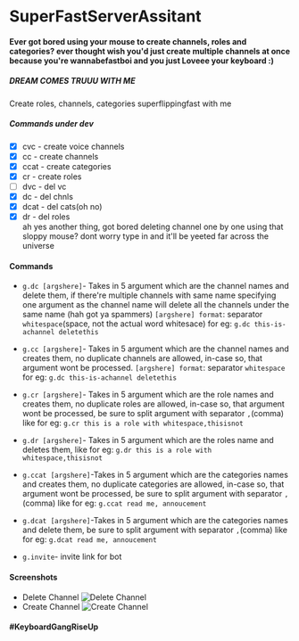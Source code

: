 # SuperFastServerAssitant
#### Ever got bored using your mouse to create channels, roles and categories? ever thought wish you'd just create multiple channels at once because you're wannabefastboi and you just Loveee your keyboard :)<br>
##### DREAM COMES TRUUU WITH ME
Create roles, channels, categories superflippingfast with me
##### Commands under dev

- [x] cvc - create voice channels
- [x] cc - create channels
- [x] ccat - create categories
- [x] cr - create roles
- [ ] dvc - del vc
- [x] dc -  del chnls
- [x] dcat - del cats(oh no)
- [x] dr -   del roles
<br>ah yes another thing, got bored deleting channel one by one using that sloppy mouse? dont worry type in and it'll be yeeted far across the universe

#### Commands
- ``g.dc [argshere]``- Takes in 5 argument which are the channel names and delete them, if there're multiple channels with same name specifying one argument as the channel name will delete all the channels under the same name (hah got ya spammers) ``[argshere] format``: separator ``whitespace``(space, not the actual word whitesace) for eg: ``g.dc this-is-achannel deletethis``

- ``g.cc [argshere]``- Takes in 5 argument which are the channel names and creates them, no duplicate channels are allowed, in-case so, that argument wont be processed.  ``[argshere] format``: separator ``whitespace`` for eg: ``g.dc this-is-achannel deletethis``

- ``g.cr [argshere]``- Takes in 5 argument which are the role names and creates them, no duplicate roles are allowed, in-case so, that argument wont be processed, be sure to split argument with separator ``,``(comma) like for eg: ``g.cr this is a role with whitespace,thisisnot``

- ``g.dr [argshere]``- Takes in 5 argument which are the roles name and deletes them,  like for eg: ``g.dr this is a role with whitespace,thisisnot``

- ``g.ccat [argshere]``-Takes in 5 argument which are the categories names and creates them, no duplicate categories
are allowed, in-case so, that argument wont be processed, be sure to split argument with separator ``,``(comma) like for eg: ``g.ccat read me, annoucement``

- ``g.dcat [argshere]``-Takes in 5 argument which are the categories names and delete them, be sure to split argument with separator ``,``(comma) like for eg: ``g.dcat read me, annoucement``

- ``g.invite``- invite link for bot
#### Screenshots
- Delete Channel
![Delete Channel](https://media.discordapp.net/attachments/716902525374038027/716902604327878696/dc.png?width=386&height=138)
- Create Channel
![Create Channel](https://media.discordapp.net/attachments/716902525374038027/716903765990703184/Screenshot_from_2020-06-01_12-09-09.png?width=394&height=205)
#### #KeyboardGangRiseUp

